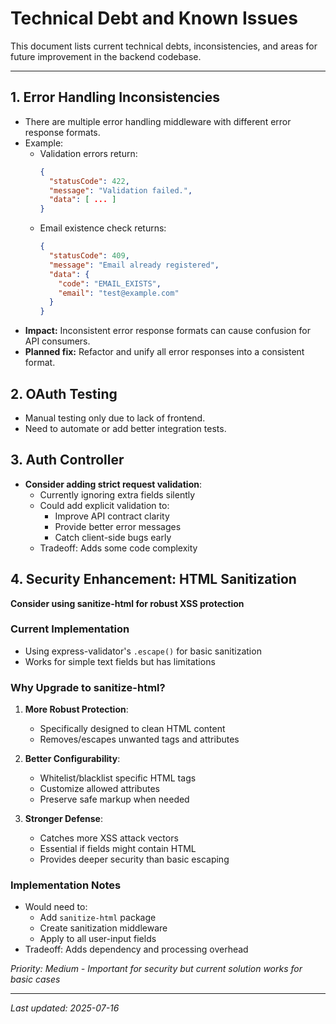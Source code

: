 # Technical Debt and Known Issues

This document lists current technical debts, inconsistencies, and areas for future improvement in the backend codebase.

---

## 1. Error Handling Inconsistencies

- There are multiple error handling middleware with different error response formats.
- Example:
  - Validation errors return:  
    ```json
    {
      "statusCode": 422,
      "message": "Validation failed.",
      "data": [ ... ]
    }
    ```
  - Email existence check returns:  
    ```json
    {
      "statusCode": 409,
      "message": "Email already registered",
      "data": {
        "code": "EMAIL_EXISTS",
        "email": "test@example.com"
      }
    }
    ```
- **Impact:** Inconsistent error response formats can cause confusion for API consumers.
- **Planned fix:** Refactor and unify all error responses into a consistent format.

## 2. OAuth Testing

- Manual testing only due to lack of frontend.
- Need to automate or add better integration tests.

## 3. Auth Controller

- **Consider adding strict request validation**:
  - Currently ignoring extra fields silently
  - Could add explicit validation to:
    - Improve API contract clarity
    - Provide better error messages
    - Catch client-side bugs early
  - Tradeoff: Adds some code complexity

## 4. Security Enhancement: HTML Sanitization

**Consider using sanitize-html for robust XSS protection**

### Current Implementation
- Using express-validator's `.escape()` for basic sanitization
- Works for simple text fields but has limitations

### Why Upgrade to sanitize-html?
1. **More Robust Protection**:
   - Specifically designed to clean HTML content
   - Removes/escapes unwanted tags and attributes

2. **Better Configurability**:
   - Whitelist/blacklist specific HTML tags
   - Customize allowed attributes
   - Preserve safe markup when needed

3. **Stronger Defense**:
   - Catches more XSS attack vectors
   - Essential if fields might contain HTML
   - Provides deeper security than basic escaping

### Implementation Notes
- Would need to:
  - Add `sanitize-html` package
  - Create sanitization middleware
  - Apply to all user-input fields
- Tradeoff: Adds dependency and processing overhead

*Priority: Medium - Important for security but current solution works for basic cases*

---

*Last updated: 2025-07-16*
